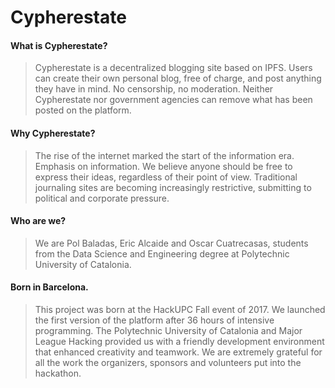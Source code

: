 # Cypherestate
#### What is Cypherestate?

>Cypherestate is a decentralized blogging site based on IPFS. Users can create their own personal blog, free of charge, and post anything they have in mind. No censorship, no moderation. Neither Cypherestate nor government agencies can remove what has been posted on the platform.

#### Why Cypherestate?

>The rise of the internet marked the start of the information era. Emphasis on information. We believe anyone should be free to express their ideas, regardless of their point of view. Traditional journaling sites are becoming increasingly restrictive, submitting to political and corporate pressure.

#### Who are we?

>We are Pol Baladas, Eric Alcaide and Oscar Cuatrecasas, students from the Data Science and Engineering degree at Polytechnic University of Catalonia.

#### Born in Barcelona.

>This project was born at the HackUPC Fall event of 2017. We launched the first version of the platform after 36 hours of intensive programming. The Polytechnic University of Catalonia and Major League Hacking provided us with a friendly development environment that enhanced creativity and teamwork. We are extremely grateful for all the work the organizers, sponsors and volunteers put into the hackathon.
